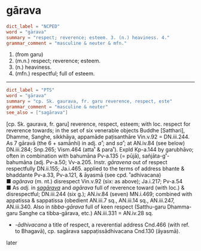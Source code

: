 # gārava

``` toml
dict_label = "NCPED"
word = "gārava"
summary = "respect; reverence; esteem. 3. (n.) heaviness. 4."
grammar_comment = "masculine & neuter & mfn."
```

1. (from garu)
2. (m.n.) respect; reverence; esteem.
3. (n.) heaviness.
4. (mfn.) respectful; full of esteem.

--------------------

``` toml
dict_label = "PTS"
word = "gārava"
summary = "cp. Sk. gaurava, fr. garu reverence, respect, este"
grammar_comment = "masculine & neuter"
see_also = ["sagārava"]
```

[cp. Sk. gaurava, fr. garu] reverence, respect, esteem; with loc. respect for reverence towards; in the set of six venerable objects Buddhe [Satthari], Dhamme, Sanghe, sikkhāya, appamāde paṭisanthāre Vin.v.92 = DN.iii.244. As 7 gāravā (the 6 \+ samānhi) in adj. *a˚*; and *sa˚*; at AN.iv.84 (see below) DN.iii.284; Snp.265; Vism.464 (atta˚ & para˚). Expld Kp\-a.144 by garubhāvo; often in combination with bahumāna Pv\-a.135 (= pūjā), sañjāta\-g˚\-bahumāna (adj. Pv\-a.50; Vv\-a.205. Instr. *gāravena* out of respect respectfully DN.ii.155; Ja.i.465. applied to the terms of address bhante & bhaddante Pv\-a.33, Pv\-a.121, & āyasmā (see cpd. ˚adhivacana)  
■ *agārava* (m. nt.) disrespect Vin.v.92 (six: as above); Ja.i.217; Pv\-a.54  
■ As *adj.* in *[sagārava](sagārava.md)* and *agārava* full of reverence toward (with loc.) & disrespectful; DN.iii.244 (six g.); AN.iv.84 (seven) MN.i.469; combined with appatissa & sappatissa (obedient AN.iii.7 sq., AN.iii.14 sq., AN.iii.247, AN.iii.340. Also in *tibba\-gārava* full of keen respect (Satthu\-garu Dhamma\-garu Sanghe ca tibba\-gārava, etc.) AN.iii.331 = AN.iv.28 sq.

* *\-ādhivacana* a title of respect, a reverential address Cnd.466 (with ref. to Bhagavā), cp. sagārava sappaṭissâdhivacana Cnd.130 (āyasmā).

later

